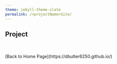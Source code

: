 ```yaml
---
theme: jekyll-theme-slate
permalink: /<projectName>Site/
---
```


## <projectName> Project



<br>
<br>
[Back to Home Page](https://dbutler6250.github.io/)
<br>
